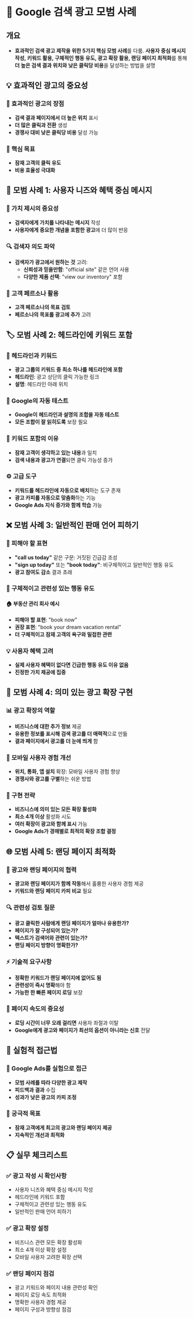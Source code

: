 # 🎯 Google 검색 광고 모범 사례

## 개요
- **효과적인 검색 광고 제작을 위한 5가지 핵심 모범 사례**를 다룸. **사용자 중심 메시지 작성, 키워드 활용, 구체적인 행동 유도, 광고 확장 활용, 랜딩 페이지 최적화**를 통해 **더 높은 검색 결과 위치와 낮은 클릭당 비용**을 달성하는 방법을 설명

## 💡 효과적인 광고의 중요성

### 🎪 효과적인 광고의 장점
- **검색 결과 페이지에서 더 높은 위치** 표시
- **더 많은 클릭과 전환** 생성
- **경쟁사 대비 낮은 클릭당 비용** 달성 가능

### 🔑 핵심 목표
- **잠재 고객의 클릭 유도**
- **비용 효율성 극대화**

## 🎯 모범 사례 1: 사용자 니즈와 혜택 중심 메시지

### 💎 가치 제시의 중요성
- **검색자에게 가치를 나타내는 메시지** 작성
- **사용자에게 중요한 개념을 포함한 광고**에 더 많이 반응

### 🔍 검색자 의도 파악
- **검색자가 광고에서 원하는 것** 고려:
  - **신뢰성과 믿을만함**: "official site" 같은 언어 사용
  - **다양한 제품 선택**: "view our inventory" 포함

### 👥 고객 페르소나 활용
- **고객 페르소나의 목표 검토**
- **페르소나의 목표를 광고에 추가** 고려

## 🏷️ 모범 사례 2: 헤드라인에 키워드 포함

### 📢 헤드라인과 키워드
- **광고 그룹의 키워드 중 최소 하나를 헤드라인에 포함**
- **헤드라인**: 광고 상단의 클릭 가능한 링크
- **설명**: 헤드라인 아래 위치

### 🤖 Google의 자동 테스트
- **Google이 헤드라인과 설명의 조합을 자동 테스트**
- **모든 조합이 잘 읽히도록** 보장 필요

### 💭 키워드 포함의 이유
- **잠재 고객이 생각하고 있는 내용**과 일치
- **검색 내용과 광고가 연결**되면 클릭 가능성 증가

### ⚙️ 고급 도구
- **키워드를 헤드라인에 자동으로 배치**하는 도구 존재
- **광고 카피를 자동으로 맞춤화**하는 기능
- **Google Ads 지식 증가와 함께 학습** 가능

## ❌ 모범 사례 3: 일반적인 판매 언어 피하기

### 🚫 피해야 할 표현
- **"call us today"** 같은 구문: 거짓된 긴급감 조성
- **"sign up today"** 또는 **"book today"**: 비구체적이고 일반적인 행동 유도
- **광고 참여도 감소** 결과 초래

### 🎯 구체적이고 관련성 있는 행동 유도

#### 🏠 부동산 관리 회사 예시
- **피해야 할 표현**: "book now"
- **권장 표현**: "book your dream vacation rental"
- **더 구체적이고 잠재 고객의 욕구와 밀접한 관련**

### 💡 사용자 혜택 고려
- **실제 사용자 혜택이 없다면 긴급한 행동 유도 이유 없음**
- **진정한 가치 제공에 집중**

## 🔗 모범 사례 4: 의미 있는 광고 확장 구현

### 📊 광고 확장의 역할
- **비즈니스에 대한 추가 정보** 제공
- **유용한 정보를 표시해 검색 광고를 더 매력적**으로 만듦
- **결과 페이지에서 광고를 더 눈에 띄게** 함

### 📱 모바일 사용자 경험 개선
- **위치, 통화, 앱 설치** 확장: 모바일 사용자 경험 향상
- **경쟁사와 광고를 구별**하는 쉬운 방법

### 🎪 구현 전략
- **비즈니스에 의미 있는 모든 확장 활성화**
- **최소 4개 이상** 활성화 시도
- **여러 확장이 광고와 함께 표시** 가능
- **Google Ads가 경매별로 최적의 확장 조합 결정**

## 🌐 모범 사례 5: 랜딩 페이지 최적화

### 🤝 광고와 랜딩 페이지의 협력
- **광고와 랜딩 페이지가 함께 작동**해서 훌륭한 사용자 경험 제공
- **키워드와 랜딩 페이지 카피 비교** 필요

### 🔍 관련성 검토 질문
- **광고 클릭한 사람에게 랜딩 페이지가 얼마나 유용한가?**
- **페이지가 잘 구성되어 있는가?**
- **텍스트가 검색어와 관련이 있는가?**
- **랜딩 페이지 방향이 명확한가?**

### ⚡ 기술적 요구사항
- **정확한 키워드가 랜딩 페이지에 없어도 됨**
- **관련성이 즉시 명확**해야 함
- **가능한 한 빠른 페이지 로딩** 보장

### 🚨 페이지 속도의 중요성
- **로딩 시간이 너무 오래 걸리면** 사용자 좌절과 이탈
- **Google에게 광고와 페이지가 최선의 옵션이 아니라는 신호** 전달

## 🧪 실험적 접근법

### 🔬 Google Ads를 실험으로 접근
- **모범 사례를 따라 다양한 광고 제작**
- **피드백과 결과** 수집
- **성과가 낮은 광고의 카피 조정**

### 🎯 궁극적 목표
- **잠재 고객에게 최고의 광고와 랜딩 페이지 제공**
- **지속적인 개선과 최적화**

## 📋 실무 체크리스트

### ✅ 광고 작성 시 확인사항
- 사용자 니즈와 혜택 중심 메시지 작성
- 헤드라인에 키워드 포함
- 구체적이고 관련성 있는 행동 유도
- 일반적인 판매 언어 피하기

### ✅ 광고 확장 설정
- 비즈니스 관련 모든 확장 활성화
- 최소 4개 이상 확장 설정
- 모바일 사용자 고려한 확장 선택

### ✅ 랜딩 페이지 점검
- 광고 키워드와 페이지 내용 관련성 확인
- 페이지 로딩 속도 최적화
- 명확한 사용자 경험 제공
- 페이지 구성과 방향성 점검
